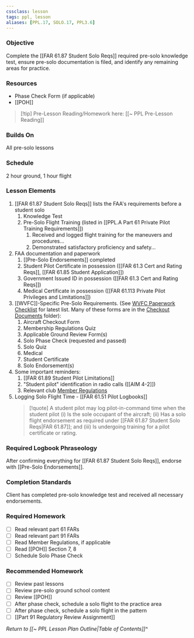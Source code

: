 ```yaml
---
cssclass: lesson
tags: ppl, lesson
aliases: [PPL.17, SOLO.17, PPL3.6]
---
```

### Objective
Complete the [[FAR 61.87 Student Solo Reqs]] required pre-solo knowledge test, ensure pre-solo documentation is filed, and identify any remaining areas for practice.

### Resources
- Phase Check Form (if applicable)
- [[POH]]

> [!tip] Pre-Lesson Reading/Homework here: [[~ PPL Pre-Lesson Reading]]

### Builds On
All pre-solo lessons

### Schedule
2 hour ground, 1 hour flight

### Lesson Elements
1. [[FAR 61.87 Student Solo Reqs]] lists the FAA's requirements before a student solo
	1. Knowledge Test
	2. Pre-Solo Flight Training (listed in [[PPL.A Part 61 Private Pilot Training Requirements]])
		1. Received and logged flight training for the maneuvers and procedures...
		2. Demonstrated satisfactory proficiency and safety...
2. FAA documentation and paperwork
	1. [[Pre-Solo Endorsements]] completed
	2. Student Pilot Certificate in possession ([[FAR 61.3 Cert and Rating Reqs]], [[FAR 61.85 Student Application]])
	3. Government Issued ID in possession ([[FAR 61.3 Cert and Rating Reqs]])
	4. Medical Certificate in possession ([[FAR 61.113 Private Pilot Privileges and Limitations]])
3. [[WVFC]]-Specific Pre-Solo Requirements.  (See [WVFC Paperwork Checklist](https://drive.google.com/drive/u/0/folders/1o0t2y5GHl9PufTb4cpF_d1ATFkSAYL7N) for latest list.  Many of these forms are in the [Checkout Documents](https://drive.google.com/drive/u/0/folders/1AjOTq2JIVqbOnVhQuSeowCBw3K5Ux1wT) folder):
	1. Aircraft Checkout Form
	2. Membership Regulations Quiz
	3. Applicable Ground Review Form(s)
	4. Solo Phase Check (requested and passed)
	5. Solo Quiz
	6. Medical
	7. Student Certificate
	8. Solo Endorsement(s)
4. Some important reminders:
	1. [[FAR 61.89 Student Pilot Limitations]]
	2. "Student pilot" identification in radio calls ([[AIM 4-2]])
	3. Relevant club [Member Regulations](https://drive.google.com/file/d/1Zxewqo7KH_DsAWhA1LZakYTMX6P8WM0N/view?usp=sharing)
5. Logging Solo Flight Time - [[FAR 61.51 Pilot Logbooks]]
   > [!quote] 
   > A student pilot may log pilot-in-command time when the student pilot (i) Is the sole occupant of the aircraft; (ii) Has a solo flight endorsement as required under [[FAR 61.87 Student Solo Reqs|FAR 61.87]]; and (iii) Is undergoing training for a pilot certificate or rating.

### Required Logbook Phraseology
After confirming everything for [[FAR 61.87 Student Solo Reqs]], endorse with [[Pre-Solo Endorsements]].

### Completion Standards
Client has completed pre-solo knowledge test and received all necessary endorsements.

### Required Homework
- [ ] Read relevant part 61 FARs
- [ ] Read relevant part 91 FARs
- [ ] Read Member Regulations, if applicable
- [ ] Read [[POH]] Section 7, 8
- [ ] Schedule Solo Phase Check

### Recommended Homework
- [ ] Review past lessons
- [ ] Review pre-solo ground school content
- [ ] Review [[POH]]
- [ ] After phase check, schedule a solo flight to the practice area 
- [ ] After phase check, schedule a solo flight in the pattern
- [ ] [[Part 91 Regulatory Review Assignment]]

*Return to [[~ PPL Lesson Plan Outline|Table of Contents]]^*